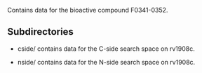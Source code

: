 Contains data for the bioactive compound F0341-0352.

## Subdirectories

- cside/ contains data for the C-side search space on rv1908c.

- nside/ contains data for the N-side search space on rv1908c.


